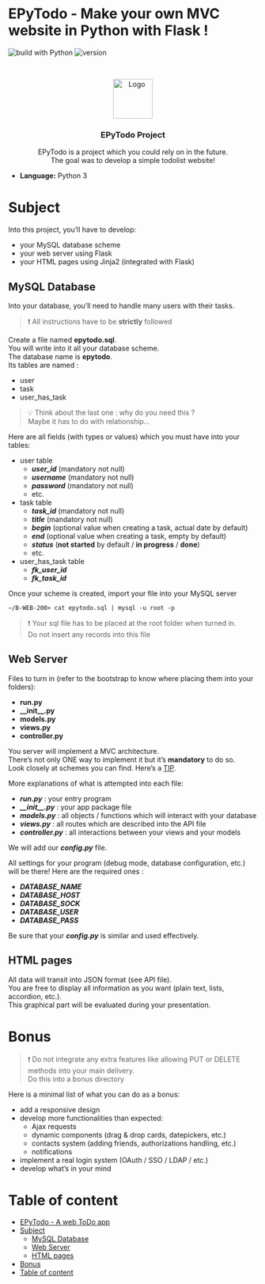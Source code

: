 # EPyTodo - Make your own MVC website in Python with Flask !

![build with Python](https://img.shields.io/badge/Build%20with-Python-green)
![version](https://img.shields.io/badge/Version-1.0-brightgreen)

<!-- PROJECT LOGO -->
<br />
<p align="center">
  <a href="https://anthoni-marie.fr">
    <img src="https://s.anthoni-marie.fr/m_w/2021/img/logo-black.png" alt="Logo" width="80" height="80">
  </a>

  <h3 align="center">EPyTodo Project</h3>

  <p align="center">
    EPyTodo is a project which you could rely on in the future.<br />
    The goal was to develop a simple todolist website!
  </p>
</p>


- **Language:** Python 3

# Subject

Into this project, you’ll have to develop:
- your MySQL database scheme
- your web server using Flask
- your HTML pages using Jinja2 (integrated with Flask)

## MySQL Database

Into your database, you’ll need to handle many users with their tasks.

> :exclamation: All instructions have to be **strictly** followed

Create a file named **epytodo.sql**.<br />
You will write into it all your database scheme.<br />
The database name is **epytodo**.<br />
Its tables are named :
- user
- task
- user_has_task

> :bulb: Think about the last one : why do you need this ?<br />
> Maybe it has to do with relationship...

Here are all fields (with types or values) which you must have into your tables:
- user table
  - **_user_id_** (mandatory not null)
  - **_username_** (mandatory not null)
  - **_password_** (mandatory not null)
  - etc.
- task table
  - **_task_id_** (mandatory not null)
  - **_title_** (mandatory not null)
  - **_begin_** (optional value when creating a task, actual date by default)
  - **_end_** (optional value when creating a task, empty by default)
  - **_status_** (**not started** by default / **in progress** / **done**)
  - etc.
- user_has_task table
  - **_fk_user_id_**
  - **_fk_task_id_**

Once your scheme is created, import your file into your MySQL server

```
∼/B-WEB-200> cat epytodo.sql | mysql -u root -p
```

> :exclamation: Your sql file has to be placed at the root folder when turned in.<br />
> Do not insert any records into this file

## Web Server

Files to turn in (refer to the bootstrap to know where placing them into your folders):
- **run.py**
- **&#95;&#95;init&#95;&#95;.py**
- **models.py**
- **views.py**
- **controller.py**

You server will implement a MVC architecture.<br />
There’s not only ONE way to implement it but it’s **mandatory** to do so.<br />
Look closely at schemes you can find. Here’s a [TIP].<br />

More explanations of what is attempted into each file:
- **_run.py_** : your entry program
- **_&#95;&#95;init&#95;&#95;.py_** : your app package file
- **_models.py_** : all objects / functions which will interact with your database
- **_views.py_** : all routes which are described into the API file
- **_controller.py_** : all interactions between your views and your models

We will add our **_config.py_** file.

All settings for your program (debug mode, database configuration, etc.) will be there!
Here are the required ones :
- **_DATABASE_NAME_**
- **_DATABASE_HOST_**
- **_DATABASE_SOCK_**
- **_DATABASE_USER_**
- **_DATABASE_PASS_**

Be sure that your **_config.py_** is similar and used effectively.

## HTML pages

All data will transit into JSON format (see API file).<br />
You are free to display all information as you want (plain text, lists, accordion, etc.).<br />
This graphical part will be evaluated during your presentation.

# Bonus

> :exclamation: Do not integrate any extra features like allowing PUT or DELETE methods into your main delivery.<br />
> Do this into a bonus directory

Here is a minimal list of what you can do as a bonus:
- add a responsive design
- develop more functionalities than expected:
  - Ajax requests
  - dynamic components (drag & drop cards, datepickers, etc.)
  - contacts system (adding friends, authorizations handling, etc.)
  - notifications
- implement a real login system (OAuth / SSO / LDAP / etc.)
- develop what’s in your mind

# Table of content
<!-- TOC depthFrom:1 depthTo:6 withLinks:1 updateOnSave:1 orderedList:0 -->

- [EPyTodo - A web ToDo app](#epytodo-a-web-todo-app)
- [Subject](#subject)
	- [MySQL Database](#mysql-database)
	- [Web Server](#web-server)
	- [HTML pages](#html-pages)
- [Bonus](#bonus)
- [Table of content](#table-of-content)

<!-- /TOC -->

[TIP]: http://lmgtfy.com/?q=MVC
